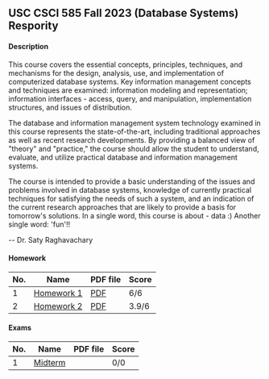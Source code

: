 ## USC CSCI 585 Fall 2023 (Database Systems) Respority

#### Description
  This course covers the essential concepts, principles, techniques, and mechanisms for the design, analysis, use, and implementation of computerized database systems. Key information management concepts and techniques are examined: information modeling and representation; information interfaces - access, query, and manipulation, implementation structures, and issues of distribution.

  The database and information management system technology examined in this course represents the state-of-the-art, including traditional approaches as well as recent research developments. By providing a balanced view of "theory" and "practice," the course should allow the student to understand, evaluate, and utilize practical database and information management systems.

  The course is intended to provide a basic understanding of the issues and problems involved in database systems, knowledge of currently practical techniques for satisfying the needs of such a system, and an indication of the current research approaches that are likely to provide a basis for tomorrow's solutions.
In a single word, this course is about - data :) Another single word: 'fun'!!

  -- Dr. Saty Raghavachary

#### Homework

|No.|    Name    |PDF file|Score|
|---------------|------------------------------|--------------------------|----------------------|
|1|[Homework 1](https://github.com/MeerzaA/CSCI_585/tree/main/Homeworks/Assignment_1)|[PDF](https://github.com/MeerzaA/CSCI_585/blob/main/Homeworks/Assignment_1/Fall_2023_HW1.jpeg) |6/6|
|2|[Homework 2](https://github.com/MeerzaA/CSCI_585/tree/main/Homeworks/Assignment_2)|[PDF](https://github.com/MeerzaA/CSCI_585/blob/main/Homeworks/Assignment_2/CSCI_585_Fall_2023_HW2.jpeg) |3.9/6|

#### Exams
|No.|    Name    |PDF file|Score|
|---|------------|--------|-----|
|1|[Midterm](https://github.com/MeerzaA/CSCI_585/tree/main/Exams/Midterm_Fall_2023) ||0/0|














